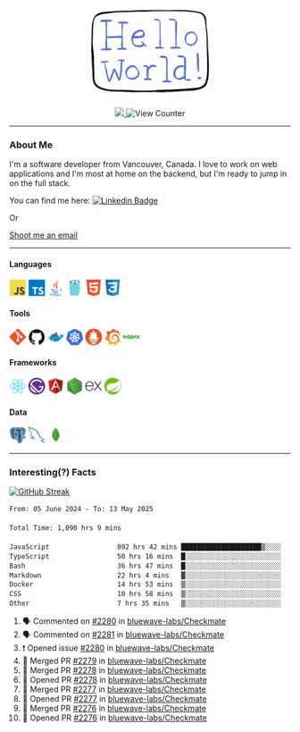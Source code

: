 <div align="center">
    <img src="./img/hello_world.webp" height="200px" width="">
    <div>
        <a href="https://www.linkedin.com/in/ajhollid">
            <img src="https://img.shields.io/badge/LinkedIn-blue"/>
        </a>
        <img src="https://komarev.com/ghpvc/?username=ajhollid&color=yellow" alt="View Counter">
    </div>
</div>

---

### About Me

I'm a software developer from Vancouver, Canada. I love to work on web applications and I'm most at home on the backend, but I'm ready to jump in on the full stack.

You can find me here: [![Linkedin Badge](https://img.shields.io/badge/-ajhollid-blue?style=flat&logo=Linkedin&logoColor=white)](https://www.linkedin.com/in/ajhollid)

Or

[Shoot me an email](mailto:ajhollid@gmail.com)

---

#### Languages

<div>
    <img src="./img/devicons/javascript-original.svg" width=30 height=30 alt="JavaScript">
    <img src="/img/devicons/typescript-original.svg" width=30 height=30 alt="TypeScript">
    <img src="./img/devicons/java-original.svg" width=30 height=30 alt="Java">
    <img src="./img/devicons/go-original.svg" width=30 height=30 alt="Golang">
    <img src="./img/devicons/html5-original.svg" width=30 height=30 alt="HTML 5">
    <img src="./img/devicons/css3-original.svg" width=30 height=30 alt="CSS 3">
</div>

#### Tools

<div>
    <img src="./img/devicons/git-original.svg" width=30 height=30 alt="Git">
    <img src="./img/devicons/github-original.svg" width=30 height=30 alt="Github">
    <img src="./img/devicons/docker-original.svg" width=30 
    height=30 alt="Docker">
    <img src="./img/devicons/kubernetes-original.svg" width=30 height=30 alt="K8">
    <img src="./img/devicons/prometheus-original.svg" width=30 height=30 alt="Prometheus">
    <img src="./img/devicons/grafana-original.svg" width=30 height=30 alt="Grafana">
    <img src="./img/devicons/nginx-original.svg" width=30 height=30 alt="Nginx">
</div>

#### Frameworks

<div>
    <img src="./img/devicons/react-original.svg" width=30 height=30 alt="React">
    <img src="./img/devicons/gatsby-original.svg" width=30 height=30 alt="Gatsby">
    <img src="./img/devicons/angularjs-original.svg" width=30 height=30 alt="AngularJS">
    <img src="./img/devicons/nodejs-original.svg" width=30 height=30 alt="NodeJS">
    <img src="./img/devicons/express-original.svg" width=30 height=30 alt="Express">
    <img src="./img/devicons/spring-original.svg" width=30 height=30 alt="Spring">
</div>

#### Data

<div>
    <img src="./img/devicons/postgresql-original.svg" width=30 height=30 alt="Postgresql">
    <img src="./img/devicons/mysql-original.svg" width=30 height=30 alt="Mysql">
    <img src="./img/devicons/mongodb-original.svg" width=30 height=30 alt="MongoDB">
</div>

---

### Interesting(?) Facts

[![GitHub Streak](http://github-readme-streak-stats.herokuapp.com?user=ajhollid)](https://git.io/streak-stats)

 <!--START_SECTION:waka-->

```txt
From: 05 June 2024 - To: 13 May 2025

Total Time: 1,090 hrs 9 mins

JavaScript                 892 hrs 42 mins ████████████████████▒░░░░   81.32 %
TypeScript                 50 hrs 16 mins  █░░░░░░░░░░░░░░░░░░░░░░░░   04.58 %
Bash                       36 hrs 47 mins  █░░░░░░░░░░░░░░░░░░░░░░░░   03.35 %
Markdown                   22 hrs 4 mins   ▓░░░░░░░░░░░░░░░░░░░░░░░░   02.01 %
Docker                     14 hrs 53 mins  ▒░░░░░░░░░░░░░░░░░░░░░░░░   01.36 %
CSS                        10 hrs 58 mins  ▒░░░░░░░░░░░░░░░░░░░░░░░░   01.00 %
Other                      7 hrs 35 mins   ▒░░░░░░░░░░░░░░░░░░░░░░░░   00.69 %
```

<!--END_SECTION:waka-->


<!--START_SECTION:activity-->
1. 🗣 Commented on [#2280](https://github.com/bluewave-labs/Checkmate/issues/2280#issuecomment-2882721623) in [bluewave-labs/Checkmate](https://github.com/bluewave-labs/Checkmate)
2. 🗣 Commented on [#2281](https://github.com/bluewave-labs/Checkmate/pull/2281#issuecomment-2882636873) in [bluewave-labs/Checkmate](https://github.com/bluewave-labs/Checkmate)
3. ❗ Opened issue [#2280](https://github.com/bluewave-labs/Checkmate/issues/2280) in [bluewave-labs/Checkmate](https://github.com/bluewave-labs/Checkmate)
4. 🎉 Merged PR [#2279](https://github.com/bluewave-labs/Checkmate/pull/2279) in [bluewave-labs/Checkmate](https://github.com/bluewave-labs/Checkmate)
5. 🎉 Merged PR [#2278](https://github.com/bluewave-labs/Checkmate/pull/2278) in [bluewave-labs/Checkmate](https://github.com/bluewave-labs/Checkmate)
6. 💪 Opened PR [#2278](https://github.com/bluewave-labs/Checkmate/pull/2278) in [bluewave-labs/Checkmate](https://github.com/bluewave-labs/Checkmate)
7. 🎉 Merged PR [#2277](https://github.com/bluewave-labs/Checkmate/pull/2277) in [bluewave-labs/Checkmate](https://github.com/bluewave-labs/Checkmate)
8. 💪 Opened PR [#2277](https://github.com/bluewave-labs/Checkmate/pull/2277) in [bluewave-labs/Checkmate](https://github.com/bluewave-labs/Checkmate)
9. 🎉 Merged PR [#2276](https://github.com/bluewave-labs/Checkmate/pull/2276) in [bluewave-labs/Checkmate](https://github.com/bluewave-labs/Checkmate)
10. 💪 Opened PR [#2276](https://github.com/bluewave-labs/Checkmate/pull/2276) in [bluewave-labs/Checkmate](https://github.com/bluewave-labs/Checkmate)
<!--END_SECTION:activity-->
